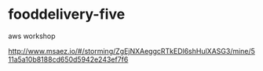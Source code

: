 # fooddelivery-five
aws workshop


http://www.msaez.io/#/storming/ZgEjNXAeggcRTkEDl6shHulXASG3/mine/511a5a10b8188cd650d5942e243ef7f6
